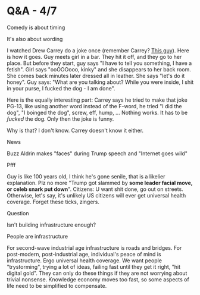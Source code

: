 # Q&A - 4/7

Comedy is about timing

It's also about wording

I watched Drew Carrey do a joke once (remember Carrey? [This
guy](38-31.png)). Here is how it goes. Guy meets girl in a bar. They
hit it off, and they go to her place. But before they start, guy says
"I have to tell you something, I have a fetish". Girl says "ooOOOooo,
kinky" and she disappears to her back room. She comes back minutes
later dressed all in leather. She says "let's do it honey". Guy says:
"What are you talking about? While you were inside, I shit in your
purse, I fucked the dog - I am done".

Here is the equally interesting part: Carrey says he tried to make
that joke PG-13, like using another word instead of the F-word, he
tried "I did the dog", "I boinged the dog", screw, eff, hump,
... Nothing works. It has to be *fucked* the dog. Only then the joke
is funny.

Why is that? I don't know. Carrey doesn't know it either.

News

Buzz Aldrin makes "faces" during Trump speech and "Internet goes wild"

Pfff

Guy is like 100 years old, I think he's gone senile, that is a likelier explanation. Plz no more "Trump got slammed by __some leader facial move, or celeb snark put down__". Citizens: U want shit done, go out on streets. Otherwise, let's say, it's unlikely US citizens will ever get universal health coverage. Forget these ticks, zingers.

Question

Isn't building infrastructure enough?

People are infrastructure

For second-wave industrial age infrastructure is roads and bridges. For post-modern, post-industrial age, individual's peace of mind is infrastructure. Ergo universal health coverage. We want people "trystorming", trying a lot of ideas, failing fast until they get it right, "hit digital gold". They can only do these things if they are not worrying about trivial nonsense. Knowledge economy moves too fast, so some aspects of life need to be simplified to compensate.









